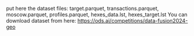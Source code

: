 put here the dataset files: target.parquet, transactions.parquet, moscow.parquet, profiles.parquet, hexes_data.lst, hexes_target.lst
You can download dataset from here: https://ods.ai/competitions/data-fusion2024-geo
